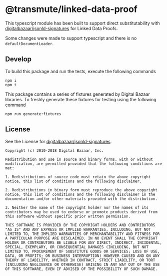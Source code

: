 # @transmute/linked-data-proof

This typescript module has been built to support direct substitutability with [digitalbazaar/jsonld-signatures](https://github.com/digitalbazaar/jsonld-signatures) for Linked Data Proofs.

Some changes were made to support typescript and there is no `defaultDocumentLoader`.

## Develop

To build this package and run the tests, execute the following commands

```
npm i
npm t
```

This package contains a series of fixtures generated by Digital Bazaar libraries.
To freshly generate these fixtures for testing using the following command

```
npm run generate:fixtures
```


## License

See the License for [digitalbazaar/jsonld-signatures](https://github.com/digitalbazaar/jsonld-signatures/blob/master/LICENSE).

```
Copyright (c) 2010-2018 Digital Bazaar, Inc.

Redistribution and use in source and binary forms, with or without modification, are permitted provided that the following conditions are met:

1. Redistributions of source code must retain the above copyright notice, this list of conditions and the following disclaimer.

2. Redistributions in binary form must reproduce the above copyright notice, this list of conditions and the following disclaimer in the documentation and/or other materials provided with the distribution.

3. Neither the name of the copyright holder nor the names of its contributors may be used to endorse or promote products derived from this software without specific prior written permission.

THIS SOFTWARE IS PROVIDED BY THE COPYRIGHT HOLDERS AND CONTRIBUTORS "AS IS" AND ANY EXPRESS OR IMPLIED WARRANTIES, INCLUDING, BUT NOT LIMITED TO, THE IMPLIED WARRANTIES OF MERCHANTABILITY AND FITNESS FOR A PARTICULAR PURPOSE ARE DISCLAIMED. IN NO EVENT SHALL THE COPYRIGHT HOLDER OR CONTRIBUTORS BE LIABLE FOR ANY DIRECT, INDIRECT, INCIDENTAL, SPECIAL, EXEMPLARY, OR CONSEQUENTIAL DAMAGES (INCLUDING, BUT NOT LIMITED TO, PROCUREMENT OF SUBSTITUTE GOODS OR SERVICES; LOSS OF USE, DATA, OR PROFITS; OR BUSINESS INTERRUPTION) HOWEVER CAUSED AND ON ANY THEORY OF LIABILITY, WHETHER IN CONTRACT, STRICT LIABILITY, OR TORT (INCLUDING NEGLIGENCE OR OTHERWISE) ARISING IN ANY WAY OUT OF THE USE OF THIS SOFTWARE, EVEN IF ADVISED OF THE POSSIBILITY OF SUCH DAMAGE.
```
